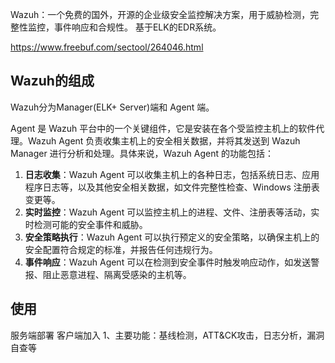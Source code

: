 Wazuh：一个免费的国外，开源的企业级安全监控解决方案，用于威胁检测，完整性监控，事件响应和合规性。
基于ELK的EDR系统。

<https://www.freebuf.com/sectool/264046.html>
## **Wazuh的组成**
Wazuh分为Manager(ELK+ Server)端和 Agent 端。


Agent 是 Wazuh 平台中的一个关键组件，它是安装在各个受监控主机上的软件代理。Wazuh Agent 负责收集主机上的安全相关数据，并将其发送到 Wazuh Manager 进行分析和处理。具体来说，Wazuh Agent 的功能包括：
1. **日志收集**：Wazuh Agent 可以收集主机上的各种日志，包括系统日志、应用程序日志等，以及其他安全相关数据，如文件完整性检查、Windows 注册表变更等。
2. **实时监控**：Wazuh Agent 可以监控主机上的进程、文件、注册表等活动，实时检测可能的安全事件和威胁。
3. **安全策略执行**：Wazuh Agent 可以执行预定义的安全策略，以确保主机上的安全配置符合规定的标准，并报告任何违规行为。
4. **事件响应**：Wazuh Agent 可以在检测到安全事件时触发响应动作，如发送警报、阻止恶意进程、隔离受感染的主机等。

## **使用**
服务端部署
客户端加入
1、主要功能：基线检测，ATT&CK攻击，日志分析，漏洞自查等

